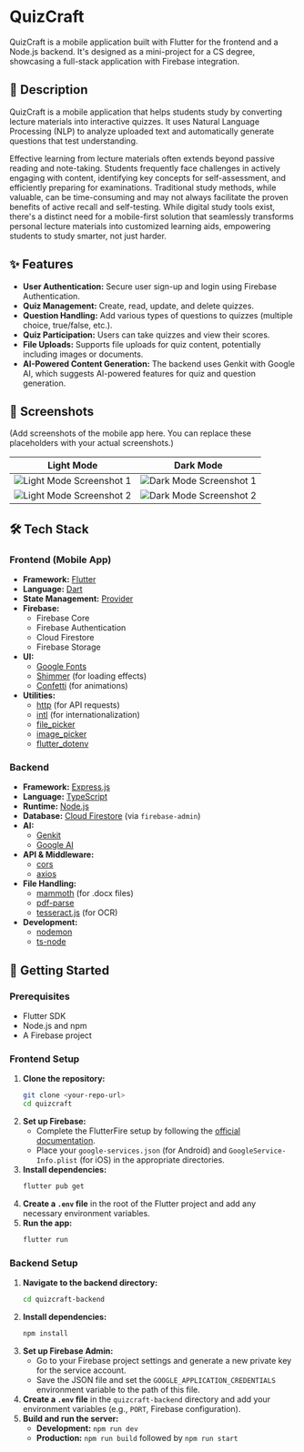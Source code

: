 # QuizCraft

QuizCraft is a mobile application built with Flutter for the frontend and a Node.js backend. It's designed as a mini-project for a CS degree, showcasing a full-stack application with Firebase integration.

## 📜 Description

QuizCraft is a mobile application that helps students study by converting lecture materials into interactive quizzes. It uses Natural Language Processing (NLP) to analyze uploaded text and automatically generate questions that test understanding.

Effective learning from lecture materials often extends beyond passive reading and note-taking. Students frequently face challenges in actively engaging with content, identifying key concepts for self-assessment, and efficiently preparing for examinations. Traditional study methods, while valuable, can be time-consuming and may not always facilitate the proven benefits of active recall and self-testing. While digital study tools exist, there's a distinct need for a mobile-first solution that seamlessly transforms personal lecture materials into customized learning aids, empowering students to study smarter, not just harder.

## ✨ Features

*   **User Authentication:** Secure user sign-up and login using Firebase Authentication.
*   **Quiz Management:** Create, read, update, and delete quizzes.
*   **Question Handling:** Add various types of questions to quizzes (multiple choice, true/false, etc.).
*   **Quiz Participation:** Users can take quizzes and view their scores.
*   **File Uploads:** Supports file uploads for quiz content, potentially including images or documents.
*   **AI-Powered Content Generation:** The backend uses Genkit with Google AI, which suggests AI-powered features for quiz and question generation.

## 📸 Screenshots

(Add screenshots of the mobile app here. You can replace these placeholders with your actual screenshots.)

| Light Mode | Dark Mode |
| :---: | :---: |
| ![Light Mode Screenshot 1](https://via.placeholder.com/300x600.png?text=Light+Mode+Screen+1) | ![Dark Mode Screenshot 1](https://via.placeholder.com/300x600.png?text=Dark+Mode+Screen+1) |
| ![Light Mode Screenshot 2](https://via.placeholder.com/300x600.png?text=Light+Mode+Screen+2) | ![Dark Mode Screenshot 2](https://via.placeholder.com/300x600.png?text=Dark+Mode+Screen+2) |

## 🛠️ Tech Stack

### Frontend (Mobile App)

*   **Framework:** [Flutter](https://flutter.dev/)
*   **Language:** [Dart](https://dart.dev/)
*   **State Management:** [Provider](https://pub.dev/packages/provider)
*   **Firebase:**
    *   Firebase Core
    *   Firebase Authentication
    *   Cloud Firestore
    *   Firebase Storage
*   **UI:**
    *   [Google Fonts](https://pub.dev/packages/google_fonts)
    *   [Shimmer](https://pub.dev/packages/shimmer) (for loading effects)
    *   [Confetti](https://pub.dev/packages/confetti) (for animations)
*   **Utilities:**
    *   [http](https://pub.dev/packages/http) (for API requests)
    *   [intl](https://pub.dev/packages/intl) (for internationalization)
    *   [file_picker](https://pub.dev/packages/file_picker)
    *   [image_picker](https://pub.dev/packages/image_picker)
    *   [flutter_dotenv](https://pub.dev/packages/flutter_dotenv)

### Backend

*   **Framework:** [Express.js](https://expressjs.com/)
*   **Language:** [TypeScript](https://www.typescriptlang.org/)
*   **Runtime:** [Node.js](https://nodejs.org/)
*   **Database:** [Cloud Firestore](https://firebase.google.com/docs/firestore) (via `firebase-admin`)
*   **AI:**
    *   [Genkit](https://firebase.google.com/docs/genkit)
    *   [Google AI](https://ai.google/)
*   **API & Middleware:**
    *   [cors](https://pub.dev/packages/cors)
    *   [axios](https://pub.dev/packages/axios)
*   **File Handling:**
    *   [mammoth](https://www.npmjs.com/package/mammoth) (for .docx files)
    *   [pdf-parse](https://www.npmjs.com/package/pdf-parse)
    *   [tesseract.js](https://tesseract.projectnaptha.com/) (for OCR)
*   **Development:**
    *   [nodemon](https://nodemon.io/)
    *   [ts-node](https://www.npmjs.com/package/ts-node)

## 🚀 Getting Started

### Prerequisites

*   Flutter SDK
*   Node.js and npm
*   A Firebase project

### Frontend Setup

1.  **Clone the repository:**
    ```bash
    git clone <your-repo-url>
    cd quizcraft
    ```
2.  **Set up Firebase:**
    *   Complete the FlutterFire setup by following the [official documentation](https://firebase.google.com/docs/flutter/setup).
    *   Place your `google-services.json` (for Android) and `GoogleService-Info.plist` (for iOS) in the appropriate directories.
3.  **Install dependencies:**
    ```bash
    flutter pub get
    ```
4.  **Create a `.env` file** in the root of the Flutter project and add any necessary environment variables.
5.  **Run the app:**
    ```bash
    flutter run
    ```

### Backend Setup

1.  **Navigate to the backend directory:**
    ```bash
    cd quizcraft-backend
    ```
2.  **Install dependencies:**
    ```bash
    npm install
    ```
3.  **Set up Firebase Admin:**
    *   Go to your Firebase project settings and generate a new private key for the service account.
    *   Save the JSON file and set the `GOOGLE_APPLICATION_CREDENTIALS` environment variable to the path of this file.
4.  **Create a `.env` file** in the `quizcraft-backend` directory and add your environment variables (e.g., `PORT`, Firebase configuration).
5.  **Build and run the server:**
    *   **Development:** `npm run dev`
    *   **Production:** `npm run build` followed by `npm run start`
